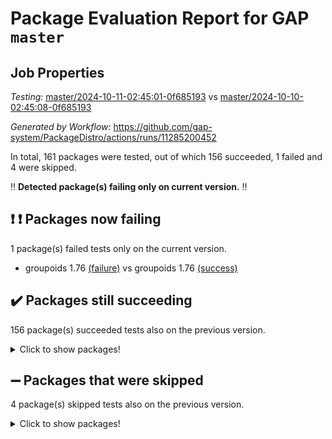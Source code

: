 # Package Evaluation Report for GAP `master`

## Job Properties

*Testing:* [master/2024-10-11-02:45:01-0f685193](https://github.com/gap-system/PackageDistro/blob/data/reports/master/2024-10-11-02:45:01-0f685193) vs [master/2024-10-10-02:45:08-0f685193](https://github.com/gap-system/PackageDistro/blob/data/reports/master/2024-10-10-02:45:08-0f685193)

*Generated by Workflow:* https://github.com/gap-system/PackageDistro/actions/runs/11285200452

In total, 161 packages were tested, out of which 156 succeeded, 1 failed and 4 were skipped.

:bangbang: **Detected package(s) failing only on current version.** :bangbang:

## :exclamation: :exclamation: Packages now failing

1 package(s) failed tests only on the current version.
- groupoids 1.76 [(failure)](https://github.com/gap-system/PackageDistro/actions/runs/11285200452/job/31387886588) vs groupoids 1.76 [(success)](https://github.com/gap-system/PackageDistro/actions/runs/11266300634/job/31329842762)

## :heavy_check_mark: Packages still succeeding

156 package(s) succeeded tests also on the previous version.
<details><summary>Click to show packages!</summary>

- 4ti2interface 2023.02-04 [(success)](https://github.com/gap-system/PackageDistro/actions/runs/11285200452/job/31387871571)
- ace 5.6.2 [(success)](https://github.com/gap-system/PackageDistro/actions/runs/11285200452/job/31387875198)
- aclib 1.3.2 [(success)](https://github.com/gap-system/PackageDistro/actions/runs/11285200452/job/31387875742)
- agt 0.3.1 [(success)](https://github.com/gap-system/PackageDistro/actions/runs/11285200452/job/31387876219)
- alnuth 3.2.1 [(success)](https://github.com/gap-system/PackageDistro/actions/runs/11285200452/job/31387876506)
- anupq 3.3.0 [(success)](https://github.com/gap-system/PackageDistro/actions/runs/11285200452/job/31387878499)
- atlasrep 2.1.9 [(success)](https://github.com/gap-system/PackageDistro/actions/runs/11285200452/job/31387878712)
- autodoc 2023.06.19 [(success)](https://github.com/gap-system/PackageDistro/actions/runs/11285200452/job/31387878908)
- automata 1.16 [(success)](https://github.com/gap-system/PackageDistro/actions/runs/11285200452/job/31387879090)
- automgrp 1.3.2 [(success)](https://github.com/gap-system/PackageDistro/actions/runs/11285200452/job/31387879252)
- autpgrp 1.11 [(success)](https://github.com/gap-system/PackageDistro/actions/runs/11285200452/job/31387879410)
- cap 2024.09-23 [(success)](https://github.com/gap-system/PackageDistro/actions/runs/11285200452/job/31387879553)
- caratinterface 2.3.6 [(success)](https://github.com/gap-system/PackageDistro/actions/runs/11285200452/job/31387879715)
- cddinterface 2024.09.02 [(success)](https://github.com/gap-system/PackageDistro/actions/runs/11285200452/job/31387879871)
- circle 1.6.6 [(success)](https://github.com/gap-system/PackageDistro/actions/runs/11285200452/job/31387880022)
- classicpres 1.22 [(success)](https://github.com/gap-system/PackageDistro/actions/runs/11285200452/job/31387880177)
- cohomolo 1.6.11 [(success)](https://github.com/gap-system/PackageDistro/actions/runs/11285200452/job/31387880320)
- congruence 1.2.7 [(success)](https://github.com/gap-system/PackageDistro/actions/runs/11285200452/job/31387880488)
- corefreesub 0.6 [(success)](https://github.com/gap-system/PackageDistro/actions/runs/11285200452/job/31387880658)
- corelg 1.57 [(success)](https://github.com/gap-system/PackageDistro/actions/runs/11285200452/job/31387880797)
- crime 1.6 [(success)](https://github.com/gap-system/PackageDistro/actions/runs/11285200452/job/31387880936)
- crisp 1.4.6 [(success)](https://github.com/gap-system/PackageDistro/actions/runs/11285200452/job/31387881073)
- crypting 0.10.5 [(success)](https://github.com/gap-system/PackageDistro/actions/runs/11285200452/job/31387881204)
- cryst 4.1.27 [(success)](https://github.com/gap-system/PackageDistro/actions/runs/11285200452/job/31387881332)
- crystcat 1.1.10 [(success)](https://github.com/gap-system/PackageDistro/actions/runs/11285200452/job/31387881464)
- ctbllib 1.3.9 [(success)](https://github.com/gap-system/PackageDistro/actions/runs/11285200452/job/31387881617)
- cubefree 1.19 [(success)](https://github.com/gap-system/PackageDistro/actions/runs/11285200452/job/31387881797)
- curlinterface 2.4.0 [(success)](https://github.com/gap-system/PackageDistro/actions/runs/11285200452/job/31387881950)
- cvec 2.8.2 [(success)](https://github.com/gap-system/PackageDistro/actions/runs/11285200452/job/31387882077)
- datastructures 0.3.1 [(success)](https://github.com/gap-system/PackageDistro/actions/runs/11285200452/job/31387882204)
- deepthought 1.0.7 [(success)](https://github.com/gap-system/PackageDistro/actions/runs/11285200452/job/31387882337)
- design 1.8 [(success)](https://github.com/gap-system/PackageDistro/actions/runs/11285200452/job/31387882507)
- difsets 2.3.1 [(success)](https://github.com/gap-system/PackageDistro/actions/runs/11285200452/job/31387882659)
- digraphs 1.9.0 [(success)](https://github.com/gap-system/PackageDistro/actions/runs/11285200452/job/31387882798)
- edim 1.3.8 [(success)](https://github.com/gap-system/PackageDistro/actions/runs/11285200452/job/31387882920)
- example 4.3.4 [(success)](https://github.com/gap-system/PackageDistro/actions/runs/11285200452/job/31387883071)
- examplesforhomalg 2023.10-01 [(success)](https://github.com/gap-system/PackageDistro/actions/runs/11285200452/job/31387883227)
- factint 1.6.3 [(success)](https://github.com/gap-system/PackageDistro/actions/runs/11285200452/job/31387883359)
- ferret 1.0.14 [(success)](https://github.com/gap-system/PackageDistro/actions/runs/11285200452/job/31387883498)
- fga 1.5.0 [(success)](https://github.com/gap-system/PackageDistro/actions/runs/11285200452/job/31387883666)
- fining 1.5.6 [(success)](https://github.com/gap-system/PackageDistro/actions/runs/11285200452/job/31387883850)
- float 1.0.5 [(success)](https://github.com/gap-system/PackageDistro/actions/runs/11285200452/job/31387883979)
- format 1.4.4 [(success)](https://github.com/gap-system/PackageDistro/actions/runs/11285200452/job/31387884120)
- forms 1.2.12 [(success)](https://github.com/gap-system/PackageDistro/actions/runs/11285200452/job/31387884283)
- fplsa 1.2.6 [(success)](https://github.com/gap-system/PackageDistro/actions/runs/11285200452/job/31387884420)
- fr 2.4.13 [(success)](https://github.com/gap-system/PackageDistro/actions/runs/11285200452/job/31387884558)
- francy 2.0.3 [(success)](https://github.com/gap-system/PackageDistro/actions/runs/11285200452/job/31387884710)
- fwtree 1.3 [(success)](https://github.com/gap-system/PackageDistro/actions/runs/11285200452/job/31387884995)
- gapdoc 1.6.7 [(success)](https://github.com/gap-system/PackageDistro/actions/runs/11285200452/job/31387885242)
- gauss 2023.08-01 [(success)](https://github.com/gap-system/PackageDistro/actions/runs/11285200452/job/31387885402)
- gaussforhomalg 2024.08-01 [(success)](https://github.com/gap-system/PackageDistro/actions/runs/11285200452/job/31387885531)
- gbnp 1.1.0 [(success)](https://github.com/gap-system/PackageDistro/actions/runs/11285200452/job/31387885704)
- generalizedmorphismsforcap 2024.09-02 [(success)](https://github.com/gap-system/PackageDistro/actions/runs/11285200452/job/31387885866)
- genss 1.6.9 [(success)](https://github.com/gap-system/PackageDistro/actions/runs/11285200452/job/31387886017)
- gradedmodules 2024.01-01 [(success)](https://github.com/gap-system/PackageDistro/actions/runs/11285200452/job/31387886172)
- gradedringforhomalg 2024.07-01 [(success)](https://github.com/gap-system/PackageDistro/actions/runs/11285200452/job/31387886297)
- grape 4.9.1 [(success)](https://github.com/gap-system/PackageDistro/actions/runs/11285200452/job/31387886441)
- grpconst 2.6.5 [(success)](https://github.com/gap-system/PackageDistro/actions/runs/11285200452/job/31387886746)
- guarana 0.96.3 [(success)](https://github.com/gap-system/PackageDistro/actions/runs/11285200452/job/31387886887)
- guava 3.19 [(success)](https://github.com/gap-system/PackageDistro/actions/runs/11285200452/job/31387887026)
- hap 1.65 [(success)](https://github.com/gap-system/PackageDistro/actions/runs/11285200452/job/31387887166)
- hapcryst 0.1.15 [(success)](https://github.com/gap-system/PackageDistro/actions/runs/11285200452/job/31387887296)
- hecke 1.5.4 [(success)](https://github.com/gap-system/PackageDistro/actions/runs/11285200452/job/31387887444)
- help 4.0 [(success)](https://github.com/gap-system/PackageDistro/actions/runs/11285200452/job/31387887569)
- homalg 2024.01-01 [(success)](https://github.com/gap-system/PackageDistro/actions/runs/11285200452/job/31387887721)
- homalgtocas 2023.11-01 [(success)](https://github.com/gap-system/PackageDistro/actions/runs/11285200452/job/31387887883)
- idrel 2.48 [(success)](https://github.com/gap-system/PackageDistro/actions/runs/11285200452/job/31387888034)
- images 1.3.3 [(success)](https://github.com/gap-system/PackageDistro/actions/runs/11285200452/job/31387888197)
- intpic 0.4.0 [(success)](https://github.com/gap-system/PackageDistro/actions/runs/11285200452/job/31387888342)
- io 4.9.0 [(success)](https://github.com/gap-system/PackageDistro/actions/runs/11285200452/job/31387888470)
- io_forhomalg 2023.02-04 [(success)](https://github.com/gap-system/PackageDistro/actions/runs/11285200452/job/31387888610)
- irredsol 1.4.4 [(success)](https://github.com/gap-system/PackageDistro/actions/runs/11285200452/job/31387888767)
- json 2.2.2 [(success)](https://github.com/gap-system/PackageDistro/actions/runs/11285200452/job/31387888919)
- jupyterkernel 1.5.1 [(success)](https://github.com/gap-system/PackageDistro/actions/runs/11285200452/job/31387889068)
- jupyterviz 1.5.6 [(success)](https://github.com/gap-system/PackageDistro/actions/runs/11285200452/job/31387889213)
- kan 1.37 [(success)](https://github.com/gap-system/PackageDistro/actions/runs/11285200452/job/31387889396)
- kbmag 1.5.11 [(success)](https://github.com/gap-system/PackageDistro/actions/runs/11285200452/job/31387889549)
- laguna 3.9.7 [(success)](https://github.com/gap-system/PackageDistro/actions/runs/11285200452/job/31387889704)
- liealgdb 2.2.1 [(success)](https://github.com/gap-system/PackageDistro/actions/runs/11285200452/job/31387889863)
- liepring 2.9.1 [(success)](https://github.com/gap-system/PackageDistro/actions/runs/11285200452/job/31387890013)
- liering 2.4.2 [(success)](https://github.com/gap-system/PackageDistro/actions/runs/11285200452/job/31387890176)
- linearalgebraforcap 2024.09-04 [(success)](https://github.com/gap-system/PackageDistro/actions/runs/11285200452/job/31387890360)
- lins 0.9 [(success)](https://github.com/gap-system/PackageDistro/actions/runs/11285200452/job/31387890564)
- localizeringforhomalg 2023.10-01 [(success)](https://github.com/gap-system/PackageDistro/actions/runs/11285200452/job/31387890731)
- loops 3.4.4 [(success)](https://github.com/gap-system/PackageDistro/actions/runs/11285200452/job/31387890886)
- lpres 1.1.1 [(success)](https://github.com/gap-system/PackageDistro/actions/runs/11285200452/job/31387891068)
- majoranaalgebras 1.5.2 [(success)](https://github.com/gap-system/PackageDistro/actions/runs/11285200452/job/31387891231)
- mapclass 1.4.6 [(success)](https://github.com/gap-system/PackageDistro/actions/runs/11285200452/job/31387891373)
- matgrp 0.70 [(success)](https://github.com/gap-system/PackageDistro/actions/runs/11285200452/job/31387891509)
- matricesforhomalg 2024.08-05 [(success)](https://github.com/gap-system/PackageDistro/actions/runs/11285200452/job/31387891658)
- modisom 3.0.0 [(success)](https://github.com/gap-system/PackageDistro/actions/runs/11285200452/job/31387891817)
- modulepresentationsforcap 2024.09-02 [(success)](https://github.com/gap-system/PackageDistro/actions/runs/11285200452/job/31387891956)
- modules 2024.01-01 [(success)](https://github.com/gap-system/PackageDistro/actions/runs/11285200452/job/31387892117)
- monoidalcategories 2024.09-05 [(success)](https://github.com/gap-system/PackageDistro/actions/runs/11285200452/job/31387892238)
- nconvex 2022.09-01 [(success)](https://github.com/gap-system/PackageDistro/actions/runs/11285200452/job/31387892382)
- nilmat 1.4.2 [(success)](https://github.com/gap-system/PackageDistro/actions/runs/11285200452/job/31387892501)
- nock 1.5 [(success)](https://github.com/gap-system/PackageDistro/actions/runs/11285200452/job/31387892635)
- normalizinterface 1.3.7 [(success)](https://github.com/gap-system/PackageDistro/actions/runs/11285200452/job/31387892764)
- nq 2.5.11 [(success)](https://github.com/gap-system/PackageDistro/actions/runs/11285200452/job/31387892891)
- numericalsgps 1.4.0 [(success)](https://github.com/gap-system/PackageDistro/actions/runs/11285200452/job/31387893019)
- openmath 11.5.3 [(success)](https://github.com/gap-system/PackageDistro/actions/runs/11285200452/job/31387893144)
- orb 4.9.1 [(success)](https://github.com/gap-system/PackageDistro/actions/runs/11285200452/job/31387893292)
- packagemanager 1.6 [(success)](https://github.com/gap-system/PackageDistro/actions/runs/11285200452/job/31387893440)
- patternclass 2.4.5 [(success)](https://github.com/gap-system/PackageDistro/actions/runs/11285200452/job/31387893553)
- permut 2.0.5 [(success)](https://github.com/gap-system/PackageDistro/actions/runs/11285200452/job/31387893693)
- polenta 1.3.10 [(success)](https://github.com/gap-system/PackageDistro/actions/runs/11285200452/job/31387893807)
- polymaking 0.8.7 [(success)](https://github.com/gap-system/PackageDistro/actions/runs/11285200452/job/31387893930)
- primgrp 3.4.4 [(success)](https://github.com/gap-system/PackageDistro/actions/runs/11285200452/job/31387894043)
- profiling 2.6.0 [(success)](https://github.com/gap-system/PackageDistro/actions/runs/11285200452/job/31387894158)
- qdistrnd 0.9.4 [(success)](https://github.com/gap-system/PackageDistro/actions/runs/11285200452/job/31387894288)
- qpa 1.35 [(success)](https://github.com/gap-system/PackageDistro/actions/runs/11285200452/job/31387894399)
- quagroup 1.8.4 [(success)](https://github.com/gap-system/PackageDistro/actions/runs/11285200452/job/31387894525)
- radiroot 2.9 [(success)](https://github.com/gap-system/PackageDistro/actions/runs/11285200452/job/31387894627)
- rcwa 4.7.1 [(success)](https://github.com/gap-system/PackageDistro/actions/runs/11285200452/job/31387894726)
- rds 1.8 [(success)](https://github.com/gap-system/PackageDistro/actions/runs/11285200452/job/31387894840)
- recog 1.4.2 [(success)](https://github.com/gap-system/PackageDistro/actions/runs/11285200452/job/31387894957)
- repndecomp 1.3.0 [(success)](https://github.com/gap-system/PackageDistro/actions/runs/11285200452/job/31387895111)
- repsn 3.1.2 [(success)](https://github.com/gap-system/PackageDistro/actions/runs/11285200452/job/31387895277)
- resclasses 4.7.3 [(success)](https://github.com/gap-system/PackageDistro/actions/runs/11285200452/job/31387895398)
- ringsforhomalg 2024.06-01 [(success)](https://github.com/gap-system/PackageDistro/actions/runs/11285200452/job/31387895545)
- sco 2023.08-01 [(success)](https://github.com/gap-system/PackageDistro/actions/runs/11285200452/job/31387895656)
- scscp 2.4.3 [(success)](https://github.com/gap-system/PackageDistro/actions/runs/11285200452/job/31387895800)
- semigroups 5.3.7 [(success)](https://github.com/gap-system/PackageDistro/actions/runs/11285200452/job/31387895945)
- sglppow 2.4 [(success)](https://github.com/gap-system/PackageDistro/actions/runs/11285200452/job/31387896091)
- sgpviz 0.999.6 [(success)](https://github.com/gap-system/PackageDistro/actions/runs/11285200452/job/31387896198)
- simpcomp 2.1.14 [(success)](https://github.com/gap-system/PackageDistro/actions/runs/11285200452/job/31387896325)
- singular 2024.06.03 [(success)](https://github.com/gap-system/PackageDistro/actions/runs/11285200452/job/31387896427)
- sl2reps 1.1 [(success)](https://github.com/gap-system/PackageDistro/actions/runs/11285200452/job/31387896573)
- sla 1.6.2 [(success)](https://github.com/gap-system/PackageDistro/actions/runs/11285200452/job/31387896695)
- smallantimagmas 0.2.12 [(success)](https://github.com/gap-system/PackageDistro/actions/runs/11285200452/job/31387896811)
- smallgrp 1.5.4 [(success)](https://github.com/gap-system/PackageDistro/actions/runs/11285200452/job/31387896981)
- smallsemi 0.7.1 [(success)](https://github.com/gap-system/PackageDistro/actions/runs/11285200452/job/31387897092)
- sonata 2.9.6 [(success)](https://github.com/gap-system/PackageDistro/actions/runs/11285200452/job/31387897209)
- sophus 1.27 [(success)](https://github.com/gap-system/PackageDistro/actions/runs/11285200452/job/31387897339)
- sotgrps 1.3 [(success)](https://github.com/gap-system/PackageDistro/actions/runs/11285200452/job/31387897517)
- spinsym 1.5.2 [(success)](https://github.com/gap-system/PackageDistro/actions/runs/11285200452/job/31387897661)
- standardff 1.0 [(success)](https://github.com/gap-system/PackageDistro/actions/runs/11285200452/job/31387897779)
- symbcompcc 1.3.2 [(success)](https://github.com/gap-system/PackageDistro/actions/runs/11285200452/job/31387897901)
- thelma 1.3 [(success)](https://github.com/gap-system/PackageDistro/actions/runs/11285200452/job/31387898033)
- tomlib 1.2.11 [(success)](https://github.com/gap-system/PackageDistro/actions/runs/11285200452/job/31387898233)
- toolsforhomalg 2024.09-01 [(success)](https://github.com/gap-system/PackageDistro/actions/runs/11285200452/job/31387898383)
- toric 1.9.6 [(success)](https://github.com/gap-system/PackageDistro/actions/runs/11285200452/job/31387898824)
- toricvarieties 2022.07.13 [(success)](https://github.com/gap-system/PackageDistro/actions/runs/11285200452/job/31387898946)
- transgrp 3.6.5 [(success)](https://github.com/gap-system/PackageDistro/actions/runs/11285200452/job/31387899075)
- typeset 1.2.2 [(success)](https://github.com/gap-system/PackageDistro/actions/runs/11285200452/job/31387899212)
- ugaly 4.1.3 [(success)](https://github.com/gap-system/PackageDistro/actions/runs/11285200452/job/31387899402)
- unipot 1.6 [(success)](https://github.com/gap-system/PackageDistro/actions/runs/11285200452/job/31387899555)
- unitlib 4.2.0 [(success)](https://github.com/gap-system/PackageDistro/actions/runs/11285200452/job/31387899687)
- utils 0.85 [(success)](https://github.com/gap-system/PackageDistro/actions/runs/11285200452/job/31387899812)
- uuid 0.7 [(success)](https://github.com/gap-system/PackageDistro/actions/runs/11285200452/job/31387899961)
- walrus 0.9991 [(success)](https://github.com/gap-system/PackageDistro/actions/runs/11285200452/job/31387900094)
- wedderga 4.10.5 [(success)](https://github.com/gap-system/PackageDistro/actions/runs/11285200452/job/31387900241)
- xmod 2.92 [(success)](https://github.com/gap-system/PackageDistro/actions/runs/11285200452/job/31387900426)
- xmodalg 1.23 [(success)](https://github.com/gap-system/PackageDistro/actions/runs/11285200452/job/31387900561)
- yangbaxter 0.10.6 [(success)](https://github.com/gap-system/PackageDistro/actions/runs/11285200452/job/31387900684)
- zeromqinterface 0.16 [(success)](https://github.com/gap-system/PackageDistro/actions/runs/11285200452/job/31387900802)
</details>

## :heavy_minus_sign: Packages that were skipped

4 package(s) skipped tests also on the previous version.
<details><summary>Click to show packages!</summary>

- browse 1.8.21 [(skipped)](https://github.com/gap-system/PackageDistro/actions/runs/11285200452/job/31387591371)
- itc 1.5.1 [(skipped)](https://github.com/gap-system/PackageDistro/actions/runs/11285200452/job/31387591371)
- polycyclic 2.16 [(skipped)](https://github.com/gap-system/PackageDistro/actions/runs/11285200452/job/31387591371)
- xgap 4.32 [(skipped)](https://github.com/gap-system/PackageDistro/actions/runs/11285200452/job/31387591371)
</details>

